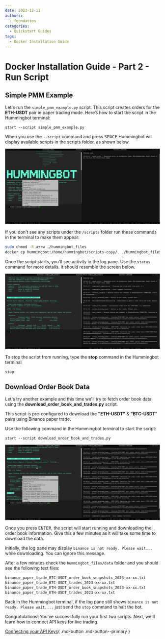 ```yaml
---
date: 2023-12-11
authors:
  - foundation
categories:
  - Quickstart Guides
tags:
  - Docker Installation Guide
---
```


# Docker Installation Guide - Part 2 - Run Script

## Simple PMM Example

Let's run the `simple_pmm_example.py` script. This script creates orders for the **ETH-USDT** pair in paper trading mode. Here’s how to start the script in the Hummingbot terminal:

```
start --script simple_pmm_example.py
```

When you use the `--script` command and press <kbd>SPACE</kbd> Hummingbot will display available scripts in the scripts folder, as shown below. 

![Alt text](script.png)

If you don't see any scripts under the `/scripts` folder run these commands in the terminal to make them appear: 

```bash
sudo chmod -R a+rw ./hummingbot_files
docker cp hummingbot:/home/hummingbot/scripts-copy/. ./hummingbot_files/scripts/
```

Once the script starts, you'll see activity in the log pane. Use the `status` command for more details. It should resemble the screen below.

![Alt text](simple-pmm.png)


To stop the script from running, type the **stop** command in the Hummingbot terminal

```
stop
```

## Download Order Book Data

Let's try another example and this time we'll try to fetch order book data using the **download_order_book_and_trades.py** script.

This script is pre-configured to download the **"ETH-USDT"** & **"BTC-USDT"** pairs using Binance paper trade. 

Use the following command in the Hummingbot terminal to start the script:

```
start --script download_order_book_and_trades.py
```

![Alt text](order_book.png)

Once you press <kbd>ENTER</kbd>, the script will start running and downloading the order book information. Give this a few minutes as it will take some time to download the data.

Initially, the log pane may display `binance is not ready. Please wait...` while downloading. You can ignore this message.

After a few minutes check the `hummingbot_files/data` folder and you should see the following text files:

```
binance_paper_trade_BTC-USDT_order_book_snapshots_2023-xx-xx.txt
binance_paper_trade_BTC-USDT_trades_2023-xx-xx.txt
binance_paper_trade_ETH-USDT_order_book_snapshots_2023-xx-xx.txt
binance_paper_trade_ETH-USDT_trades_2023-xx-xx.txt
```

Back in the Hummingbot terminal, if the log pane still shows `binance is not ready. Please wait....` just send the `stop` command to halt the bot.

Congratulations! You've successfully run your first two scripts. Next, we'll learn how to connect API keys for live trading.

[Connecting your API Keys](3-api-keys.md){ .md-button .md-button--primary }
